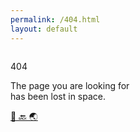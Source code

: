 ```yaml
---
permalink: /404.html
layout: default
---
```


<div class="space">  
  <div class="window_group">
    <div class="window_404">
      <div class="stars"></div>
      <div class="astronaut">
        <img src="{{"/assets/img/space-astronaut.png"}}" alt="" class="src">
      </div>
    </div>
  </div>
  <div class="text_group">
    <p class="text_404">404</p>
    <p class="text_lost">The page you are looking for <br />has been lost in space.</p>
    <div class="button">
      <a href="{{ "/" | absolute_url }}">🚀 🔙 🌏</a>
    </div>
  </div>
</div>

<script>
  let starContainer = document.querySelector(".stars");

for (let i = 0; i < 100; i++) {
  starContainer.innerHTML += `<div class="star"></div>`;
}
</script>
